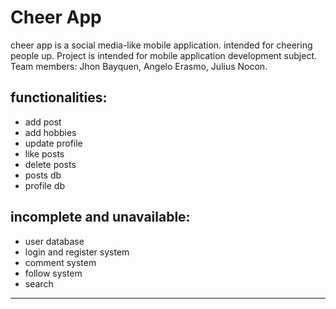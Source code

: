 # Cheer App
cheer app is a social media-like mobile application. intended for cheering people up. Project is intended for mobile application development subject. Team members: Jhon Bayquen, Angelo Erasmo, Julius Nocon.

## functionalities: 
- add post
- add hobbies
- update profile
- like posts
- delete posts
- posts db
- profile db

## incomplete and unavailable:
- user database 
- login and register system
- comment system
- follow system
- search

---
